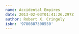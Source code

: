 ```yaml
---
name: Accidental Empires
date: 2013-02-03T01:41:26.297Z
author: Robert X. Cringely
isbn: '9780887308550'
---
```


